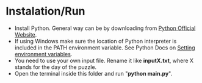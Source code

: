 # Instalation/Run

* Install Python. General way can be by downloading from [Python Official Website](https://www.python.org/downloads/).
* If using Windows make sure the location of Python interpreter is included in the PATH environment variable. See Python Docs on [Setting environment variables](https://docs.python.org/3/using/windows.html#excursus-setting-environment-variables).
* You need to use your own input file. Rename it like **inputX.txt**, where X stands for the day of the puzzle.
* Open the terminal inside this folder and run "**python main.py**".
